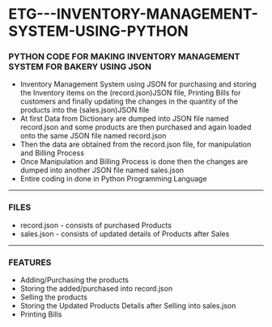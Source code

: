# ETG---INVENTORY-MANAGEMENT-SYSTEM-USING-PYTHON

### PYTHON CODE FOR MAKING INVENTORY MANAGEMENT SYSTEM FOR BAKERY USING JSON

- Inventory Management System using JSON for purchasing and storing the Inventory items on the (record.json)JSON file, Printing Bills for customers and finally updating the changes in the quantity of the products into the (sales.json)JSON file
- At first Data from Dictionary are dumped into JSON file named record.json and some products are then purchased and again loaded onto the same JSON file named record.json
- Then the data are obtained from the record.json file, for manipulation and Billing Process
- Once Manipulation and Billing Process is done then the changes are dumped into another JSON file named sales.json
- Entire coding in done in Python Programming Language

______

### FILES

- record.json - consists of purchased Products
- sales.json - consists of updated details of Products after Sales


______

### FEATURES

- Adding/Purchasing the products
- Storing the added/purchased into record.json
- Selling the products
- Storing the Updated Products Details after Selling into sales.json
- Printing Bills





